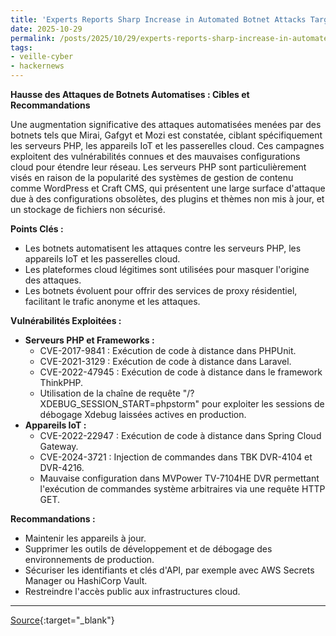 ```yaml
---
title: 'Experts Reports Sharp Increase in Automated Botnet Attacks Targeting PHP Servers and IoT Devices'
date: 2025-10-29
permalink: /posts/2025/10/29/experts-reports-sharp-increase-in-automated-botnet-attacks-targeting-php-servers-and-iot-devices/
tags:
- veille-cyber
- hackernews
---
```

**Hausse des Attaques de Botnets Automatises : Cibles et Recommandations**

Une augmentation significative des attaques automatisées menées par des botnets tels que Mirai, Gafgyt et Mozi est constatée, ciblant spécifiquement les serveurs PHP, les appareils IoT et les passerelles cloud. Ces campagnes exploitent des vulnérabilités connues et des mauvaises configurations cloud pour étendre leur réseau. Les serveurs PHP sont particulièrement visés en raison de la popularité des systèmes de gestion de contenu comme WordPress et Craft CMS, qui présentent une large surface d'attaque due à des configurations obsolètes, des plugins et thèmes non mis à jour, et un stockage de fichiers non sécurisé.

**Points Clés :**

*   Les botnets automatisent les attaques contre les serveurs PHP, les appareils IoT et les passerelles cloud.
*   Les plateformes cloud légitimes sont utilisées pour masquer l'origine des attaques.
*   Les botnets évoluent pour offrir des services de proxy résidentiel, facilitant le trafic anonyme et les attaques.

**Vulnérabilités Exploitées :**

*   **Serveurs PHP et Frameworks :**
    *   CVE-2017-9841 : Exécution de code à distance dans PHPUnit.
    *   CVE-2021-3129 : Exécution de code à distance dans Laravel.
    *   CVE-2022-47945 : Exécution de code à distance dans le framework ThinkPHP.
    *   Utilisation de la chaîne de requête "/?XDEBUG_SESSION_START=phpstorm" pour exploiter les sessions de débogage Xdebug laissées actives en production.
*   **Appareils IoT :**
    *   CVE-2022-22947 : Exécution de code à distance dans Spring Cloud Gateway.
    *   CVE-2024-3721 : Injection de commandes dans TBK DVR-4104 et DVR-4216.
    *   Mauvaise configuration dans MVPower TV-7104HE DVR permettant l'exécution de commandes système arbitraires via une requête HTTP GET.

**Recommandations :**

*   Maintenir les appareils à jour.
*   Supprimer les outils de développement et de débogage des environnements de production.
*   Sécuriser les identifiants et clés d'API, par exemple avec AWS Secrets Manager ou HashiCorp Vault.
*   Restreindre l'accès public aux infrastructures cloud.

---
[Source](https://thehackernews.com/2025/10/experts-reports-sharp-increase-in.html){:target="_blank"}
